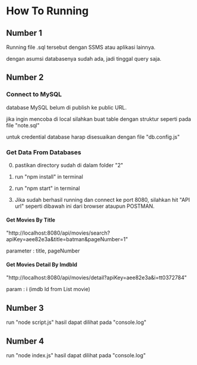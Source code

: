 # How To Running

## Number 1

Running file .sql tersebut dengan SSMS atau aplikasi lainnya.

dengan asumsi databasenya sudah ada, jadi tinggal query saja.

## Number 2

### Connect to MySQL

database MySQL belum di publish ke public URL.

jika ingin mencoba di local silahkan buat table dengan struktur seperti pada file "note.sql"

untuk credential database harap disesuaikan dengan file "db.config.js"

### Get Data From Databases

0. pastikan directory sudah di dalam folder "2"

1. run "npm install" in terminal

2. run "npm start" in terminal

3. Jika sudah berhasil running dan connect ke port 8080, silahkan hit "API url" seperti dibawah ini dari browser ataupun POSTMAN.

#### Get Movies By Title

"http://localhost:8080/api/movies/search?apiKey=aee82e3a&title=batman&pageNumber=1"

parameter : title, pageNumber

#### Get Movies Detail By ImdbId

"http://localhost:8080/api/movies/detail?apiKey=aee82e3a&i=tt0372784"

param : i (imdb Id from List movie)

## Number 3

run "node script.js"
hasil dapat dilihat pada "console.log"

## Number 4

run "node index.js"
hasil dapat dilihat pada "console.log"
